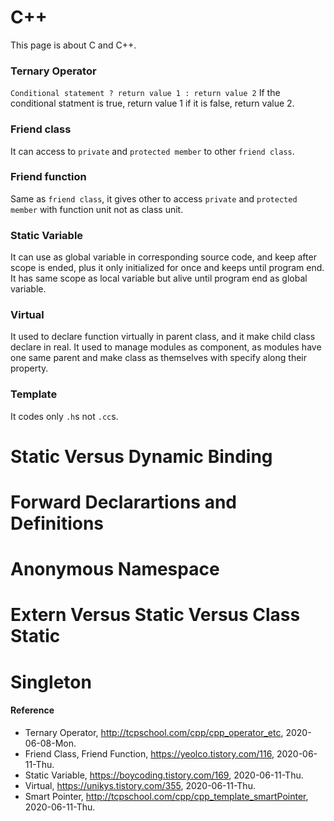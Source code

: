 # C++
This page is about C and C++.

### Ternary Operator
`Conditional statement ? return value 1 : return value 2`
If the conditional statment is true, return value 1 if it is false, return value 2.

### Friend class
It can access to `private` and `protected member` to other `friend class`.

### Friend function
Same as `friend class`, it gives other to access `private` and `protected member` with function unit not as class unit.

### Static Variable
It can use as global variable in corresponding source code, and keep after scope is ended, plus it only initialized for once and keeps until program end. It has same scope as local variable but alive until program end as global variable. 

### Virtual
It used to declare function virtually in parent class, and it make child class declare in real. It used to manage modules as component, as modules have one same parent and make class as themselves with specify along their property.

### Template
It codes only `.h`s not `.cc`s.

# Static Versus Dynamic Binding

# Forward Declarartions and Definitions

# Anonymous Namespace

# Extern Versus Static Versus Class Static

# Singleton

#### Reference
- Ternary Operator, http://tcpschool.com/cpp/cpp_operator_etc, 2020-06-08-Mon.
- Friend Class, Friend Function, https://yeolco.tistory.com/116, 2020-06-11-Thu.
- Static Variable, https://boycoding.tistory.com/169, 2020-06-11-Thu.
- Virtual, https://unikys.tistory.com/355, 2020-06-11-Thu.
- Smart Pointer, http://tcpschool.com/cpp/cpp_template_smartPointer, 2020-06-11-Thu.
